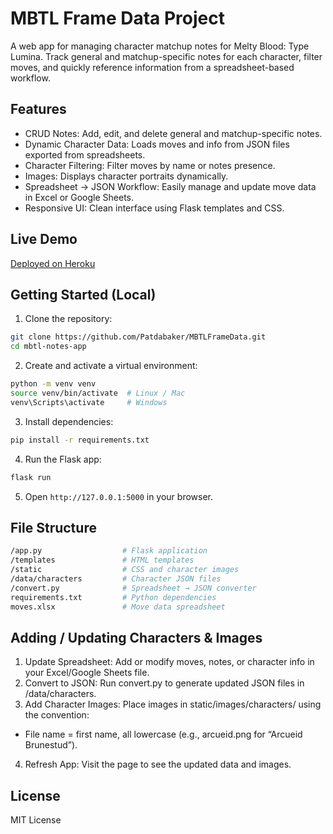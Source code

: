 # MBTL Frame Data Project

A web app for managing character matchup notes for Melty Blood: Type Lumina. Track general and matchup-specific notes for each character, filter moves, and quickly reference information from a spreadsheet-based workflow.

## Features
- CRUD Notes: Add, edit, and delete general and matchup-specific notes.
- Dynamic Character Data: Loads moves and info from JSON files exported from spreadsheets.
- Character Filtering: Filter moves by name or notes presence.
- Images: Displays character portraits dynamically.
- Spreadsheet → JSON Workflow: Easily manage and update move data in Excel or Google Sheets.
- Responsive UI: Clean interface using Flask templates and CSS.

## Live Demo
[Deployed on Heroku](https://mbtlnotetakingapp-7d6abf9393e8.herokuapp.com/)

## Getting Started (Local)
1. Clone the repository:
```bash
git clone https://github.com/Patdabaker/MBTLFrameData.git
cd mbtl-notes-app
```
2. Create and activate a virtual environment:
```bash
python -m venv venv
source venv/bin/activate  # Linux / Mac
venv\Scripts\activate     # Windows
```
3. Install dependencies:
```bash
pip install -r requirements.txt
```
4. Run the Flask app:
```bash
flask run
```
5. Open `http://127.0.0.1:5000` in your browser.

## File Structure
```bash
/app.py                  # Flask application
/templates               # HTML templates
/static                  # CSS and character images
/data/characters         # Character JSON files
/convert.py              # Spreadsheet → JSON converter
requirements.txt         # Python dependencies
moves.xlsx               # Move data spreadsheet
```

## Adding / Updating Characters & Images
1. Update Spreadsheet: Add or modify moves, notes, or character info in your Excel/Google Sheets file.
2. Convert to JSON: Run convert.py to generate updated JSON files in /data/characters.
3. Add Character Images: Place images in static/images/characters/ using the convention:
- File name = first name, all lowercase (e.g., arcueid.png for “Arcueid Brunestud”).
4. Refresh App: Visit the page to see the updated data and images.

## License
MIT License
